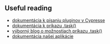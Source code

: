 ## Useful reading
* [dokumentácia k písaniu pluginov v Cypresse](https://docs.cypress.io/api/plugins/writing-a-plugin.html#Plugins-API)
* [dokumentácia k príkazu .task()](https://docs.cypress.io/api/commands/task.html#Syntax)
* [výborný blog o možnostiach príkazu .task()](https://glebbahmutov.com/blog/powerful-cy-task/)
* [dokumentácia našej aplikácie](../../../README.md)